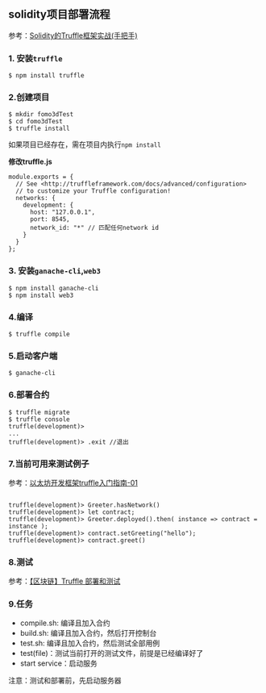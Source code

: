 ## solidity项目部署流程

参考：[Solidity的Truffle框架实战(手把手)](https://www.jianshu.com/p/8794afea1996) 

### 1. 安装`truffle`
```
$ npm install truffle
```


### 2.创建项目
```
$ mkdir fomo3dTest
$ cd fomo3dTest
$ truffle install
```

如果项目已经存在，需在项目内执行`npm install`

**修改truffle.js**

```
module.exports = {
  // See <http://truffleframework.com/docs/advanced/configuration>
  // to customize your Truffle configuration!
  networks: {
    development: {
      host: "127.0.0.1",
      port: 8545,
      network_id: "*" // 匹配任何network id
    }
  }
};
```

### 3. 安装`ganache-cli`,`web3`
```
$ npm install ganache-cli
$ npm install web3
```

### 4.编译
```
$ truffle compile
```

### 5.启动客户端
```
$ ganache-cli
```

### 6.部署合约
```
$ truffle migrate
$ truffle console
truffle(development)> 
...
truffle(development)> .exit //退出
```

### 7.当前可用来测试例子

参考：[以太坊开发框架truffle入门指南-01](https://www.jianshu.com/p/00be1bb532ae)

```

truffle(development)> Greeter.hasNetwork()
truffle(development)> let contract;
truffle(development)> Greeter.deployed().then( instance => contract = instance );
truffle(development)> contract.setGreeting("hello");
truffle(development)> contract.greet()
```

### 8.测试

参考：[【区块链】Truffle 部署和测试](https://blog.csdn.net/loy_184548/article/details/78020369)

### 9.任务
 
- compile.sh: 编译且加入合约
- build.sh: 编译且加入合约，然后打开控制台
- test.sh: 编译且加入合约，然后测试全部用例
- test(file)：测试当前打开的测试文件，前提是已经编译好了
- start service：启动服务

 注意：测试和部署前，先启动服务器
